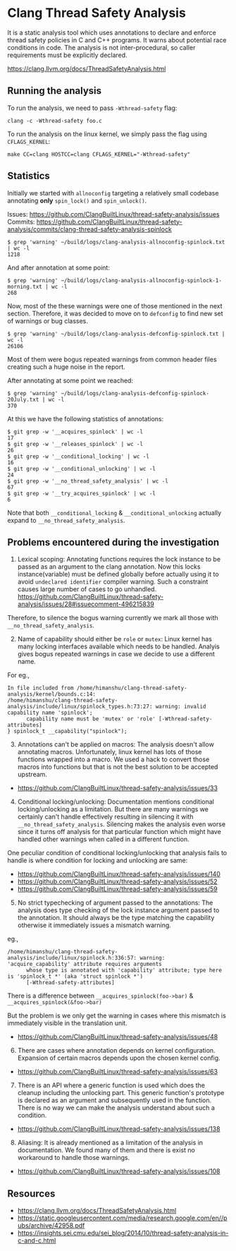 # Clang Thread Safety Analysis

It is a static analysis tool which uses annotations to declare and
enforce thread safety policies in C and C++ programs. It warns about
potential race conditions in code. The analysis is not inter-procedural,
so caller requirements must be explicitly declared.

https://clang.llvm.org/docs/ThreadSafetyAnalysis.html

## Running the analysis

To run the analysis, we need to pass `-Wthread-safety` flag:

```
clang -c -Wthread-safety foo.c
```

To run the analysis on the linux kernel, we simply pass the flag
using `CFLAGS_KERNEL`:

```
make CC=clang HOSTCC=clang CFLAGS_KERNEL="-Wthread-safety"
```

## Statistics

Initially we started with `allnoconfig` targeting a relatively small
codebase annotating **only** `spin_lock()` and `spin_unlock()`.

Issues: https://github.com/ClangBuiltLinux/thread-safety-analysis/issues
Commits: https://github.com/ClangBuiltLinux/thread-safety-analysis/commits/clang-thread-safety-analysis-spinlock

```
$ grep 'warning' ~/build/logs/clang-analysis-allnoconfig-spinlock.txt | wc -l
1218
```

And after annotation at some point:

```
$ grep 'warning' ~/build/logs/clang-analysis-allnoconfig-spinlock-1-morning.txt | wc -l
268
```

Now, most of the these warnings were one of those mentioned in the next section.
Therefore, it was decided to move on to `defconfig` to find new set of warnings
or bug classes.

```
$ grep 'warning' ~/build/logs/clang-analysis-defconfig-spinlock.txt | wc -l
26106
```

Most of them were bogus repeated warnings from common header files creating such a
huge noise in the report.

After annotating at some point we reached:

```
$ grep 'warning' ~/build/logs/clang-analysis-defconfig-spinlock-20July.txt | wc -l
370
```

At this we have the following statistics of annotations:

```
$ git grep -w '__acquires_spinlock' | wc -l
17
$ git grep -w '__releases_spinlock' | wc -l
26
$ git grep -w '__conditional_locking' | wc -l
16
$ git grep -w '__conditional_unlocking' | wc -l
24
$ git grep -w '__no_thread_safety_analysis' | wc -l
67
$ git grep -w '__try_acquires_spinlock' | wc -l
6
```

Note that both `__conditional_locking` & `__conditional_unlocking` actually expand
to `__no_thread_safety_analysis`.

## Problems encountered during the investigation


1. Lexical scoping: Annotating functions requires the lock instance to
be passed as an argument to the clang annotation. Now this locks instance(variable)
must be defined globally before actually using it to avoid `undeclared identifier`
compiler warning. Such a constraint causes large number of cases to go
unhandled.
https://github.com/ClangBuiltLinux/thread-safety-analysis/issues/28#issuecomment-496215839

Therefore, to silence the bogus warning currently we mark all those with
`__no_thread_safety_analysis`.

2. Name of capability should either be `role` or `mutex`: Linux kernel has many
locking interfaces available which needs to be handled. Analyis gives bogus repeated
warnings in case we decide to use a different name.

For eg.,

```
In file included from /home/himanshu/clang-thread-safety-analysis/kernel/bounds.c:14:
/home/himanshu/clang-thread-safety-analysis/include/linux/spinlock_types.h:73:27: warning: invalid capability name 'spinlock';
      capability name must be 'mutex' or 'role' [-Wthread-safety-attributes]
} spinlock_t __capability("spinlock");
```

3. Annotations can't be applied on macros: The analysis doesn't allow annotating
macros. Unfortunately, linux kernel has lots of those functions wrapped into a
macro. We used a hack to convert those macros into functions but that is not
the best solution to be accepted upstream.
* https://github.com/ClangBuiltLinux/thread-safety-analysis/issues/33

4. Conditional locking/unlocking: Documentation mentions conditional locking/unlocking
as a limitation. But there are many warnings we certainly can't handle effectively
resulting in silencing it with `__no_thread_safety_analysis`. Silencing makes the analysis
even worse since it turns off analysis for that particular function which might have
handled other warnings when called in a different function.

One peculiar condition of conditional locking/unlocking that analysis fails to
handle is where condition for locking and unlocking are same:
* https://github.com/ClangBuiltLinux/thread-safety-analysis/issues/140
* https://github.com/ClangBuiltLinux/thread-safety-analysis/issues/52
* https://github.com/ClangBuiltLinux/thread-safety-analysis/issues/59

5. No strict typechecking of argument passed to the annotations: The analysis does type
checking of the lock instance argument passed to the annotation. It should always be the
type matching the capability otherwise it immediately issues a mismatch warning.

eg.,
```
/home/himanshu/clang-thread-safety-analysis/include/linux/spinlock.h:336:57: warning: 'acquire_capability' attribute requires arguments
      whose type is annotated with 'capability' attribute; type here is 'spinlock_t *' (aka 'struct spinlock *')
      [-Wthread-safety-attributes]
```

There is a difference between `__acquires_spinlock(foo->bar)` & `__acquires_spinlock(&foo->bar)`

But the problem is we only get the warning in cases where this mismatch is immediately visible
in the translation unit.
* https://github.com/ClangBuiltLinux/thread-safety-analysis/issues/48

6. There are cases where annotation depends on kernel configuration. Expansion of certain
macros depends upon the chosen kernel config.
* https://github.com/ClangBuiltLinux/thread-safety-analysis/issues/63

7. There is an API where a generic function is used which does the cleanup including
 the unlocking part. This generic function's prototype is declared as an argument
and subsequently used in the function. There is no way we can make the analysis
understand about such a condition.
* https://github.com/ClangBuiltLinux/thread-safety-analysis/issues/138

8. Aliasing: It is already mentioned as a limitation of the analysis in documentation. We
found many of them and there is exist no workaround to handle those warnings.
* https://github.com/ClangBuiltLinux/thread-safety-analysis/issues/108

## Resources

* https://clang.llvm.org/docs/ThreadSafetyAnalysis.html
* https://static.googleusercontent.com/media/research.google.com/en//pubs/archive/42958.pdf
* https://insights.sei.cmu.edu/sei_blog/2014/10/thread-safety-analysis-in-c-and-c.html
